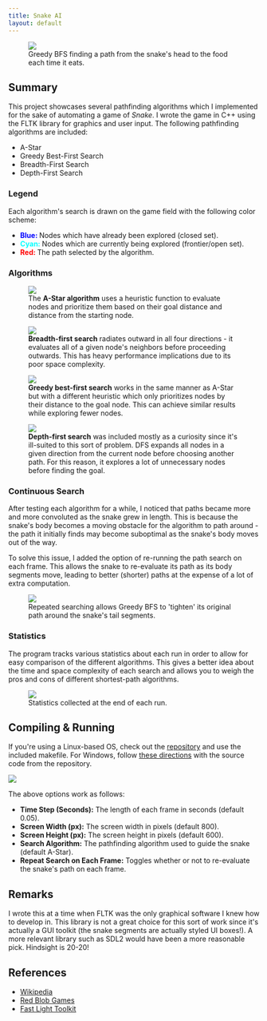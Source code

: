 ```yaml
---
title: Snake AI
layout: default
---
```

<figure>
  <img src='images/greedy.gif'/>
  <figcaption>Greedy BFS finding a path from the snake's head to the food each time it eats.</figcaption>
</figure>
		 
## Summary
This project showcases several pathfinding algorithms which I implemented for the sake of automating a game of *Snake*. I wrote the game in C++ using the FLTK library for graphics and user input. The following pathfinding algorithms are included:
- A-Star
- Greedy Best-First Search
- Breadth-First Search
- Depth-First Search

### Legend
Each algorithm's search is drawn on the game field with the following color scheme:
<ul>
  <li><strong><font color='blue'>Blue: </font></strong>Nodes which have already been explored (closed set).</li>
  <li><strong><font color='cyan'>Cyan: </font></strong>Nodes which are currently being explored (frontier/open set).</li>
  <li><strong><font color='red'>Red: </font></strong>The path selected by the algorithm.</li>
</ul>

### Algorithms
<figure>
  <img src='images/astar.gif'/>
  <figcaption>The <strong>A-Star algorithm</strong> uses a heuristic function to evaluate nodes 
			  and prioritize them based on their goal distance and distance from the starting node.</figcaption>
</figure>

<figure>
  <img src='images/bfs.gif'/>
  <figcaption><strong>Breadth-first search</strong> radiates outward in all four directions - it evaluates all of a given node's
			  neighbors before proceeding outwards. This has heavy performance implications due to its
			  poor space complexity.</figcaption>
</figure>

<figure>
  <img src='images/greedy.gif'/>
  <figcaption><strong>Greedy best-first search</strong> works in the same manner as A-Star
			  but with a different heuristic which only prioritizes nodes by their
			  distance to the goal node. This can achieve similar results while exploring
			  fewer nodes.</figcaption>
</figure>

<figure>
  <img src='images/dfs.gif'/>
  <figcaption><strong>Depth-first search</strong> was included mostly as a curiosity since
			  it's ill-suited to this sort of problem. DFS expands all nodes in a given
			  direction from the current node before choosing another path. For this reason,
			  it explores a lot of unnecessary nodes before finding the goal.</figcaption>
</figure>

### Continuous Search
After testing each algorithm for a while, I noticed that paths became more and more convoluted as the snake grew in length. This is because the snake's body becomes  a moving obstacle for the algorithm to path around - the path it initially finds may become suboptimal 
as the snake's body moves out of the way.

To solve this issue, I added the option of re-running the path search on each frame. This allows the snake to re-evaluate its path as its body segments move, leading to better (shorter) paths at the expense of a lot of extra computation.

<figure>
  <img src='images/greedy-repeat.gif'/>
  <figcaption>Repeated searching allows Greedy BFS to 'tighten' its original path around the snake's tail segments.</figcaption>
</figure>

### Statistics
The program tracks various statistics about each run in order to allow for easy comparison of the different algorithms. This gives a better idea about the time and space complexity of each search and allows you to weigh the pros and cons of different shortest-path algorithms.

<figure>
  <img src='images/stats.PNG'/>
  <figcaption>Statistics collected at the end of each run.</figcaption>
</figure>

## Compiling & Running
If you're using a Linux-based OS, check out the [repository](https://github.com/JOBBIN9422/SnakeAI) and use the included makefile. 
For Windows, follow [these directions](https://bumpyroadtocode.com/2017/08/05/how-to-install-and-use-fltk-1-3-4-in-visual-studio-2017-complete-guide/') with the source code from the repository.

<img src='images/options.PNG'/>

The above options work as follows:
- **Time Step (Seconds):** The length of each frame in seconds (default 0.05).
- **Screen Width (px):** The screen width in pixels (default 800).
- **Screen Height (px):** The screen height in pixels (default 600).
- **Search Algorithm:** The pathfinding algorithm used to guide the snake (default A-Star).
- **Repeat Search on Each Frame:** Toggles whether or not to re-evaluate the snake's path on each frame.

## Remarks
I wrote this at a time when FLTK was the only graphical software I knew how to develop in. This library is not a great choice for this sort of work since it's actually a GUI toolkit (the snake segments are actually styled UI boxes!).
A more relevant library such as SDL2 would have been a more reasonable pick. Hindsight is 20-20!

## References
- [Wikipedia](https://en.wikipedia.org/wiki/A*_search_algorithm)
- [Red Blob Games](https://www.redblobgames.com/pathfinding/a-star/introduction.html')
- [Fast Light Toolkit](https://www.fltk.org/')